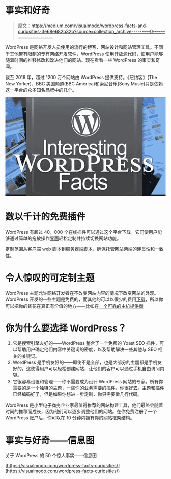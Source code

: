 # 事实和好奇

> 原文：<https://medium.com/visualmodo/wordpress-facts-and-curiosities-3e68e682b32b?source=collection_archive---------0----------------------->

WordPress 是网络开发人员使用的流行的博客、网站设计和网站管理工具。不同于其他带有限制的专有网络开发软件，WordPress 使用开放源代码，使用户能够随着时间的推移修改和改进他们的网站。现在看看一些 WordPress 的事实和奇闻。

截至 2018 年，超过 1200 万个网站由 WordPress 提供支持。《纽约客》(The New Yorker)、BBC 美国频道(BBC America)和索尼音乐(Sony Music)只是依赖这一平台的众多知名品牌中的几个。

![](img/7a1dc087b9a4ab2e9b02100ece85eceb.png)

# 数以千计的免费插件

WordPress 有超过 40，000 个在线插件可以通过这个平台下载。它们使用户能够通过简单的拖放操作[界面](https://visualmodo.com/)轻松定制并持续切换网站功能。

定制范围从客户端 web 脚本到服务器端脚本，确保托管网站两端的连贯性和一致性。

# 令人惊叹的可定制主题

WordPress 主题允许网络开发者在不改变网站内容的情况下改变网站的外观。WordPress 开发的一些主题是免费的，而其他的可以以很少的费用[下载](https://visualmodo.com/)，所以你可以把你的钱花在真正有价值的地方——比如在[一个可靠的主机提供商](https://websitebuilder.org/best-wordpress-hosting/)

# 你为什么要选择 WordPress？

1.  它是搜索引擎友好的——WordPress 整合了一个免费的 Yoast SEO 插件，可以帮助用户确定他们内容中关键词的密度，以及帮助解决一些其他与 SEO 相关的关键词。
2.  WordPress 是手机友好的——即使不是全部，也是大部分的主题都是手机友好的。这使得用户可以轻松创建网站，让他们的客户可以通过手机自由访问内容。
3.  它很容易设置和管理——你不需要成为设计 WordPress 网站的专家。所有你需要的是一个独特的主题，一些你的业务需要的插件，你很好去。主题和插件已经编码好了，但是如果你想进一步定制，你只需要做几行代码。

WordPress 是小型电子商务企业家最值得推荐的网站构建工具，他们最终会随着时间的推移而成长，因为他们可以逐步调整他们的网站。在你免费注册了一个 WordPress 账户后，你可以在 10 分钟内拥有你的网站框架结构。

# 事实与好奇——信息图

关于 WordPress 的 50 个惊人事实——信息图

[https://visualmodo.com/wordpress-facts-curiosities/](https://visualmodo.com/wordpress-facts-curiosities/)